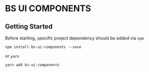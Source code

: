 # BS UI COMPONENTS
## Getting Started
Before starting, specific project dependency should be added via `npm`

```npm install bs-ui-components --save```

or `yarn`

```yarn add bs-ui-components```
